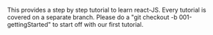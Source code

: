This provides a step by step tutorial to learn react-JS. Every tutorial is covered on a separate branch. Please do a "git checkout -b 001-gettingStarted" to start off with our first tutorial.